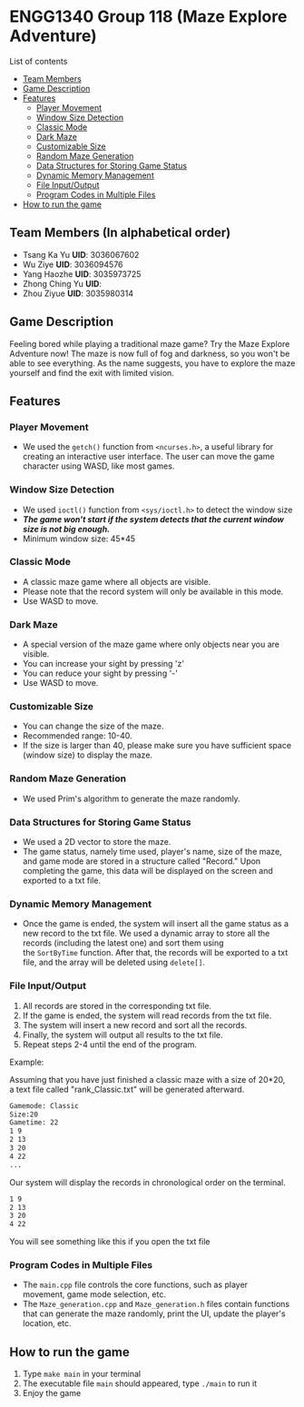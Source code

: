 # ENGG1340 Group 118 (Maze Explore Adventure)
List of contents
- [Team Members](#a1)
- [Game Description](#a2)
- [Features](#a3)
	- [Player Movement](#a31)
	- [Window Size Detection](#a32)
	- [Classic Mode](#a33)
	- [Dark Maze](#a34)
	- [Customizable Size](#a35)
	- [Random Maze Generation](#a36)
	- [Data Structures for Storing Game Status](#a37)
	- [Dynamic Memory Management](#a38)
	- [File Input/Output](#a39)
	- [Program Codes in Multiple Files](#a310)
- [How to run the game](#a4)

<a id="a1"></a>
## Team Members (In alphabetical order)
- Tsang Ka Yu    **UID**: 3036067602
- Wu Ziye    **UID**: 3036094576
- Yang Haozhe    **UID**: 3035973725
- Zhong Ching Yu    **UID**: 
- Zhou Ziyue    **UID**: 3035980314

<a id="a2"></a>
## Game Description

Feeling bored while playing a traditional maze game? Try the Maze Explore Adventure now! The maze is now full of fog and darkness, so you won't be able to see everything. As the name suggests, you have to explore the maze yourself and find the exit with limited vision.
<a id="a3"></a>
## Features
<a id="a31"></a>
### Player Movement

-   We used the `getch()` function from `<ncurses.h>`, a useful library for creating an interactive user interface. The user can move the game character using WASD, like most games.
<a id="a32"></a>
### Window Size Detection

- We used `ioctl()` function from `<sys/ioctl.h>` to detect the window size
-   ***The game won't start if the system detects that the current window size is not big enough.***
- Minimum  window size: 45\*45
<a id="a33"></a>
### Classic Mode

-   A classic maze game where all objects are visible.
-   Please note that the record system will only be available in this mode.
-   Use WASD to move.
<a id="a34"></a>
### Dark Maze

-   A special version of the maze game where only objects near you are visible.
-   You can increase your sight by pressing 'z'
-   You can reduce your sight by pressing '-'
-   Use WASD to move.
<a id="a35"></a>
### Customizable Size

-   You can change the size of the maze.
-   Recommended range: 10-40.
-   If the size is larger than 40, please make sure you have sufficient space (window size) to display the maze.
<a id="a36"></a>
### Random Maze Generation

-   We used Prim's algorithm to generate the maze randomly.
<a id="a37"></a>
### Data Structures for Storing Game Status

-   We used a 2D vector to store the maze.
-   The game status, namely time used, player's name, size of the maze, and game mode are stored in a structure called "Record." Upon completing the game, this data will be displayed on the screen and exported to a txt file.
<a id="a38"></a>
### Dynamic Memory Management

-   Once the game is ended, the system will insert all the game status as a new record to the txt file. We used a dynamic array to store all the records (including the latest one) and sort them using the `SortByTime` function. After that, the records will be exported to a txt file, and the array will be deleted using `delete[]`.
<a id="a39"></a>
### File Input/Output

1.  All records are stored in the corresponding txt file.
2.  If the game is ended, the system will read records from the txt file.
3.  The system will insert a new record and sort all the records.
4.  Finally, the system will output all results to the txt file.
5.  Repeat steps 2-4 until the end of the program.

Example:

Assuming that you have just finished a classic maze with a size of 20\*20, a text file called "rank_Classic.txt" will be generated afterward.
```txt
Gamemode: Classic
Size:20
Gametime: 22
1 9
2 13
3 20
4 22
...
```
Our system will display the records in chronological order on the terminal.
```txt
1 9
2 13
3 20
4 22
```
You will see something like this if you open the txt file

<a id="a310"></a>
### Program Codes in Multiple Files

-   The `main.cpp` file controls the core functions, such as player movement, game mode selection, etc.
-   The `Maze_generation.cpp` and `Maze_generation.h` files contain functions that can generate the maze randomly, print the UI, update the player's location, etc.
<a id="a4"></a>
## How to run the game
1. Type `make main` in your terminal
2. The executable file `main` should appeared, type `./main` to run it
3. Enjoy the game
